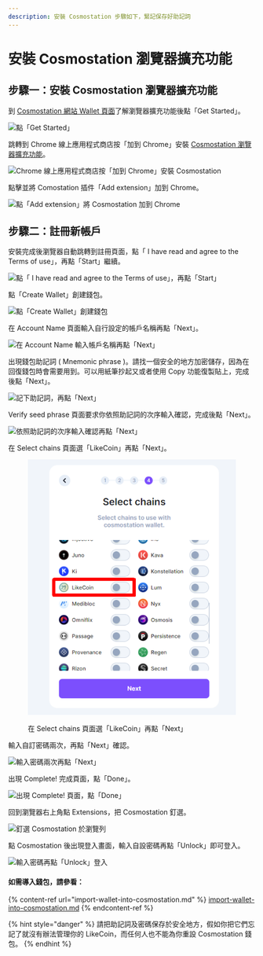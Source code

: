 ```yaml
---
description: 安裝 Cosmostation 步驟如下，緊記保存好助記詞
---
```


# 安裝 Cosmostation 瀏覽器擴充功能

## 步驟一：安裝 Cosmostation 瀏覽器擴充功能 <a href="#step-1-install-cosmostation" id="step-1-install-cosmostation"></a>

到 [Cosmostation 網站 Wallet 頁面](https://www.cosmostation.io/wallet/#extension)了解瀏覽器擴充功能後點「Get Started」。

![點「Get Started」](<../../../.gitbook/assets/Comostation 1.png>)

&#x20;跳轉到 Chrome 線上應用程式商店按「加到 Chrome」安裝 [Cosmostation 瀏覽器擴充功能](https://chrome.google.com/webstore/detail/cosmostation/fpkhgmpbidmiogeglndfbkegfdlnajnf?utm\_source=chrome-ntp-icon)。

![ Chrome 線上應用程式商店按「加到 Chrome」安裝 Cosmostation](<../../../.gitbook/assets/Comostation 2.png>)

點擊並將 Comostation 插件「Add extension」加到 Chrome。

![點「Add extension」將 Cosmostation 加到 Chrome](<../../../.gitbook/assets/Comostation 3.png>)

## 步驟二：註冊新帳戶 <a href="#step-2-create-new-account" id="step-2-create-new-account"></a>

安裝完成後瀏覽器自動跳轉到註冊頁面，點「 I have read and agree to the Terms of use」，再點「Start」繼續。

![點「 I have read and agree to the Terms of use」，再點「Start」](<../../../.gitbook/assets/Comostation 4.png>)

點「Create Wallet」創建錢包。

![點「Create Wallet」創建錢包](<../../../.gitbook/assets/Comostation 5.png>)

在 Account Name 頁面輸入自行設定的帳戶名稱再點「Next」。

![在 Account Name 輸入帳戶名稱再點「Next」](<../../../.gitbook/assets/Comostation 6.png>)

出現錢包助記詞 ( Mnemonic phrase )。請找一個安全的地方加密儲存，因為在回復錢包時會需要用到。可以用紙筆抄起又或者使用 Copy 功能復製貼上，完成後點「Next」。

![記下助記詞，再點「Next」](<../../../.gitbook/assets/Comostation 7.png>)

Verify seed phrase 頁面要求你依照助記詞的次序輸入確認，完成後點「Next」。

![依照助記詞的次序輸入確認再點「Next」](<../../../.gitbook/assets/Comostation 8.png>)

在 Select chains 頁面選「LikeCoin」再點「Next」。

<figure><img src="../../../.gitbook/assets/Comostation 9.png" alt=""><figcaption><p>在 Select chains 頁面選「LikeCoin」再點「Next」</p></figcaption></figure>

輸入自訂密碼兩次，再點「Next」確認。

![輸入密碼兩次再點「Next」](<../../../.gitbook/assets/Comostation 10.png>)

出現 Complete! 完成頁面，點「Done」。

![出現 Complete! 頁面，點「Done」](<../../../.gitbook/assets/Comostation 11.png>)

回到瀏覽器右上角點 Extensions，把 Cosmostation 釘選。

![釘選 Cosmostation 於瀏覽列](<../../../.gitbook/assets/Comostation 12.png>)

點 Cosmostation 後出現登入畫面，輸入自設密碼再點「Unlock」即可登入。

![輸入密碼再點「Unlock」登入](<../../../.gitbook/assets/Comostation 13.png>)

#### 如需導入錢包，請參看：

{% content-ref url="import-wallet-into-cosmostation.md" %}
[import-wallet-into-cosmostation.md](import-wallet-into-cosmostation.md)
{% endcontent-ref %}

{% hint style="danger" %}
請把助記詞及密碼保存於安全地方，假如你把它們忘記了就沒有辦法管理你的 LikeCoin，而任何人也不能為你重設 Cosmostation 錢包。
{% endhint %}
